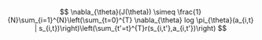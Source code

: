 $$
\nabla_{\theta}(J(\theta)) \simeq \frac{1}{N}\sum_{i=1}^{N}\left(\sum_{t=0}^{T} \nabla_{\theta} log \pi_{\theta}(a_{i,t} | s_{i,t})\right)\left(\sum_{t'=t}^{T}r(s_{i,t'},a_{i,t'})\right)
$$
